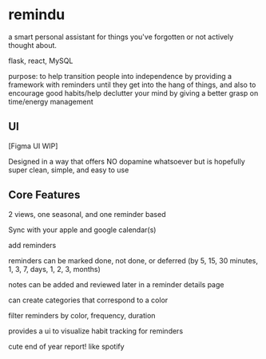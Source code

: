 # remindu
a smart personal assistant for things you've forgotten or not actively thought about. 

flask, react, MySQL

purpose: to help transition people into independence by providing a framework with reminders until they get into the hang of things, and also to encourage good habits/help declutter your mind by giving a better grasp on time/energy management

## UI
[Figma UI WIP]

Designed in a way that offers NO dopamine whatsoever but is hopefully super clean, simple, and easy to use

## Core Features

2 views, one seasonal, and one reminder based

Sync with your apple and google calendar(s)

add reminders 

reminders can be marked done, not done, or deferred (by 5, 15, 30 minutes, 1, 3, 7, days, 1, 2, 3, months)

notes can be added and reviewed later in a reminder details page

can create categories that correspond to a color

filter reminders by color, frequency, duration

provides a ui to visualize habit tracking for reminders

cute end of year report! like spotify
